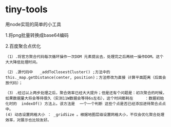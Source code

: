 # tiny-tools
用node实现的简单的小工具

1.将png批量转换成base64编码

2.百度聚合点优化  

    （1）.将官方聚合代码每次循环操作一次DOM 元素提出去，处理完之后再统一操作DOM。这个大大降低处理时间。
    
    （2）.源代码中   _addToClosestCluster() ;方法中的 this._map.getDistance(center, position)；方法修改为直接 计算平面距离（后面会放代码）；

    （3）.经过以上两步处理之后，聚合效率已经大大提升；但是还有个问题是：初次聚合的时候，如果数据量大将会等待很久（实测11W数据会等待6s左右），这个时间都耗在     ：数据初始化时的  indexOf() 方法上。该方法是  一个一个判断 这些个点是否已经添加进待聚合点点中。
    (4) 动态设置网格大小 ： _gridSize 。根据地图层级设置网格大小，不仅会优化聚合处理效率，对展示也比较友好。
